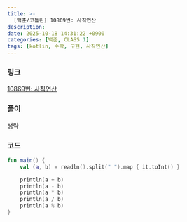 ```yaml
---
title: >-
  [백준/코틀린] 10869번: 사칙연산
description:
date: 2025-10-18 14:31:22 +0900
categories: [백준, CLASS 1]
tags: [kotlin, 수학, 구현, 사칙연산]
---
```


### 링크
[10869번: 사칙연산](https://www.acmicpc.net/problem/10869)

### 풀이
생략

### 코드
```kotlin
fun main() {
    val (a, b) = readln().split(" ").map { it.toInt() }

    println(a + b)
    println(a - b)
    println(a * b)
    println(a / b)
    println(a % b)
}

```
